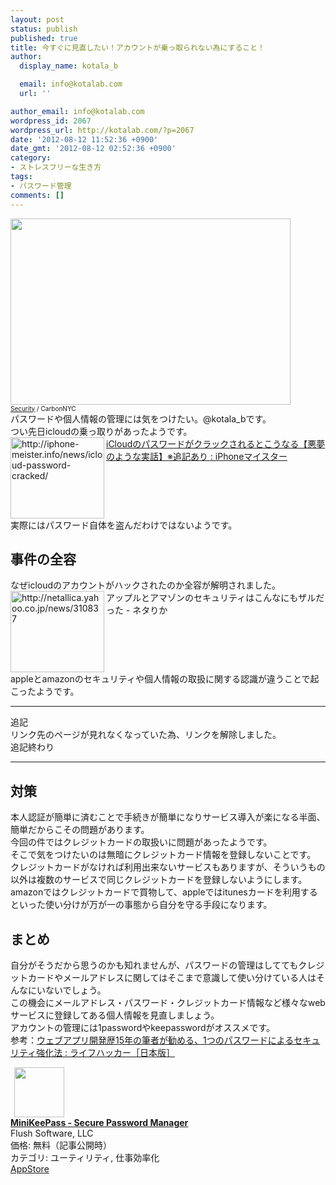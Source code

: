 ```yaml
---
layout: post
status: publish
published: true
title: 今すぐに見直したい！アカウントが乗っ取られない為にすること！
author:
  display_name: kotala_b

  email: info@kotalab.com
  url: ''

author_email: info@kotalab.com
wordpress_id: 2067
wordpress_url: http://kotalab.com/?p=2067
date: '2012-08-12 11:52:36 +0900'
date_gmt: '2012-08-12 02:52:36 +0900'
category:
- ストレスフリーな生き方
tags:
- パスワード管理
comments: []
---
```

<p><a href="http://kotalab.com/wp-content/uploads/security_120812.jpg" target="_blank"><img src="http://kotalab.com/wp-content/uploads/security_120812.jpg" alt="" title="security_120812" width="448" height="298" class="alignnone size-full wp-image-2069" /></a><br />
<span style="font-size:10px;"><a href="http://www.flickr.com/photos/carbonnyc/2294144289/" target="_blank">Security</a> / CarbonNYC</span><br />
パスワードや個人情報の管理には気をつけたい。@kotala_bです。<br />
つい先日icloudの乗っ取りがあったようです。<br />
<a href="http://iphone-meister.info/news/icloud-password-cracked/" target="_blank"><img src="http://capture.heartrails.com/150x130?http://iphone-meister.info/news/icloud-password-cracked/" alt="http://iphone-meister.info/news/icloud-password-cracked/" width="150" height="130" align="left" /></a><a href="http://iphone-meister.info/news/icloud-password-cracked/" target="_blank">iCloudのパスワードがクラックされるとこうなる【悪夢のような実話】※追記あり : iPhoneマイスター</a><br style="clear:both;" />実際にはパスワード自体を盗んだわけではないようです。<br />
<!--more--></p>
<h2>事件の全容</h2>
<p>なぜicloudのアカウントがハックされたのか全容が解明されました。<br />
<img src="http://capture.heartrails.com/150x130?http://netallica.yahoo.co.jp/news/310837" alt="http://netallica.yahoo.co.jp/news/310837" width="150" height="130" align="left" />アップルとアマゾンのセキュリティはこんなにもザルだった - ネタりか<br style="clear:both;" />appleとamazonのセキュリティや個人情報の取扱に関する認識が違うことで起こったようです。</p>
<hr>
<p>追記<br />
リンク先のページが見れなくなっていた為、リンクを解除しました。<br />
追記終わり</p>
<hr>
<h2>対策</h2>
<p>本人認証が簡単に済むことで手続きが簡単になりサービス導入が楽になる半面、簡単だからこその問題があります。<br />
今回の件ではクレジットカードの取扱いに問題があったようです。<br />
そこで気をつけたいのは無暗にクレジットカード情報を登録しないことです。<br />
クレジットカードがなければ利用出来ないサービスもありますが、そういうもの以外は複数のサービスで同じクレジットカードを登録しないようにします。<br />
amazonではクレジットカードで買物して、appleではitunesカードを利用するといった使い分けが万が一の事態から自分を守る手段になります。</p>
<h2>まとめ</h2>
<p>自分がそうだから思うのかも知れませんが、パスワードの管理はしててもクレジットカードやメールアドレスに関してはそこまで意識して使い分けている人はそんなにいないでしょう。<br />
この機会にメールアドレス・パスワード・クレジットカード情報など様々なwebサービスに登録してある個人情報を見直しましょう。<br />
アカウントの管理には1passwordやkeepasswordがオススメです。<br />
参考：<a href="http://www.lifehacker.jp/2011/04/110328password-security.html" target="_blank">ウェブアプリ開発歴15年の筆者が勧める、1つのパスワードによるセキュリティ強化法 : ライフハッカー［日本版］</a></p>
<div class="applink">
<div class="applinkimg"><a href="https://itunes.apple.com/jp/app/minikeepass-secure-password/id451661808?mt=8&uo=4&at=10l4yU" rel="nofollow" target="_blank"><img hspace="6" src="http://a478.phobos.apple.com/us/r30/Purple2/v4/59/62/8b/59628bbf-ce4c-e7da-3ea7-d2ee26bc2f0c/mzl.uvyjpqmb.png" width="80" /></a></div>
<div class="applinktext">
<div class="applinktitle"><strong><a href="https://itunes.apple.com/jp/app/minikeepass-secure-password/id451661808?mt=8&uo=4&at=10l4yU" rel="nofollow" target="_blank">MiniKeePass - Secure Password Manager</a></strong></div>
<div class="applinkinfo">Flush Software, LLC</div>
<div class="applinkinfo">価格: 無料（記事公開時）</div>
<div class="applinkinfo">カテゴリ: ユーティリティ, 仕事効率化</div>
</div>
<div class="clear"></div>
<div class="appstorelink"><a href="https://itunes.apple.com/jp/app/minikeepass-secure-password/id451661808?mt=8&uo=4&at=10l4yU" rel="nofollow" target="_blank">AppStore</a></div>
</div>
